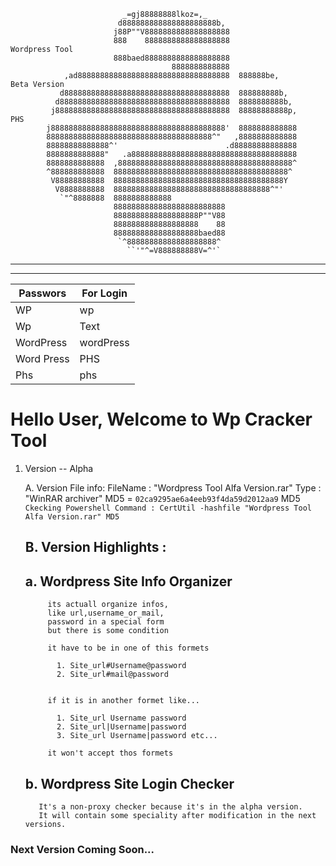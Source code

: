                              _=gj88888888lkoz=,_                                                                        
                            d888888888888888888888b,                                                                    
                           j88P""V8888888888888888888                                                                   
                           888    8888888888888888888                                Wordpress Tool                     
                           888baed8888888888888888888                                                                   
                                        8888888888888                                                                   
                ,ad8888888888888888888888888888888888  888888be,                     Beta Version                       
               d8888888888888888888888888888888888888  888888888b,                                                      
              d88888888888888888888888888888888888888  8888888888b,                                                     
             j888888888888888888888888888888888888888  88888888888p,                 PHS                                
            j888888888888888888888888888888888888888'  8888888888888                                                    
            8888888888888888888888888888888888888^"   ,8888888888888                                                    
            88888888888888^'                        .d88888888888888                                                    
            8888888888888"   .a8888888888888888888888888888888888888                                                    
            8888888888888  ,888888888888888888888888888888888888888^                                                    
            ^888888888888  888888888888888888888888888888888888888^                                                     
             V88888888888  88888888888888888888888888888888888888Y                                                      
              V8888888888  88888888888888888888888888888888888^"'                                                       
               `"^8888888  8888888888888                                                                                
                           8888888888888888888888888                                                                    
                           8888888888888888888P""V88                                                                    
                           8888888888888888888    88                                                                    
                           8888888888888888888baed88                                                                    
                            `^88888888888888888888^                                                                     
                              ``'"^=V888888888V=^'`                                                                     
                                                                                                            

---
---
| Passwors | For Login |
| ----------- | ----------- |
| WP | wp |
| Wp | Text |
| WordPress  | wordPress |
| Word Press | PHS |
| Phs | phs |


# Hello User, Welcome to Wp Cracker Tool

1. Version -- Alpha

   A. Version File info:
        FileName : "Wordpress Tool Alfa Version.rar"
        Type : "WinRAR archiver"
        MD5 = `02ca9295ae6a4eeb93f4da59d2012aa9`
        MD5 `Ckecking Powershell Command : CertUtil -hashfile "Wordpress Tool Alfa Version.rar" MD5`

   B. Version Highlights :
      ---
      a. Wordpress Site Info Organizer
      ---
            its actuall organize infos, 
            like url,username_or_mail, 
            password in a special form
            but there is some condition

            it have to be in one of this formets

              1. Site_url#Username@password
              2. Site_url#mail@password
            

            if it is in another formet like...

              1. Site_url Username password
              2. Site_url|Username|password
              3. Site_url Username|password etc...

            it won't accept thos formets

      b. Wordpress Site Login Checker
      ---
          It's a non-proxy checker because it's in the alpha version. 
          It will contain some speciality after modification in the next versions.

### Next Version Coming Soon...
